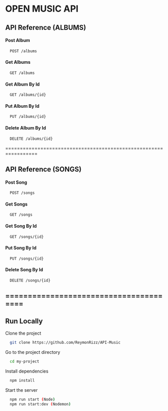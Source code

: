 
# OPEN MUSIC API


## API Reference (ALBUMS)

#### Post Album

```http
  POST /albums
```
#### Get Albums

```http
  GET /albums
```

#### Get Album By Id

```http
  GET /albums/{id}
```

#### Put Album By Id

```http
  PUT /albums/{id}
```

#### Delete Album By Id

```http
  DELETE /albums/{id}
```


=================================================================


## API Reference (SONGS)

#### Post Song

```http
  POST /songs
```
#### Get Songs

```http
  GET /songs
```

#### Get Song By Id

```http
  GET /songs/{id}
```

#### Put Song By Id

```http
  PUT /songs/{id}
```

#### Delete Song By Id

```http
  DELETE /songs/{id}
```


## =======================================
## Run Locally

Clone the project

```bash
  git clone https://github.com/ReymonRizz/API-Music
```

Go to the project directory

```bash
  cd my-project
```

Install dependencies

```bash
  npm install
```

Start the server

```bash
  npm run start (Node)
  npm run start:dev (Nodemon)
```

